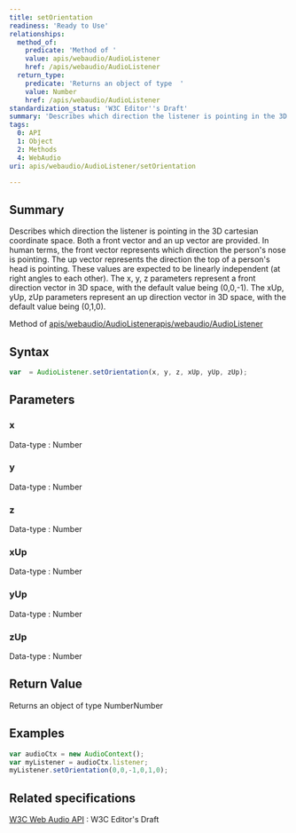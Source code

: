 ```yaml
---
title: setOrientation
readiness: 'Ready to Use'
relationships:
  method_of:
    predicate: 'Method of '
    value: apis/webaudio/AudioListener
    href: /apis/webaudio/AudioListener
  return_type:
    predicate: 'Returns an object of type  '
    value: Number
    href: /apis/webaudio/AudioListener
standardization_status: 'W3C Editor''s Draft'
summary: 'Describes which direction the listener is pointing in the 3D cartesian coordinate space. Both a front vector and an up vector are provided. In human terms, the front vector represents which direction the person''s nose is pointing. The up vector represents the direction the top of a person''s head is pointing. These values are expected to be linearly independent (at right angles to each other). The x, y, z parameters represent a front direction vector in 3D space, with the default value being (0,0,-1). The xUp, yUp, zUp parameters represent an up direction vector in 3D space, with the default value being (0,1,0).'
tags:
  0: API
  1: Object
  2: Methods
  4: WebAudio
uri: apis/webaudio/AudioListener/setOrientation

---
```

## Summary

Describes which direction the listener is pointing in the 3D cartesian coordinate space. Both a front vector and an up vector are provided. In human terms, the front vector represents which direction the person's nose is pointing. The up vector represents the direction the top of a person's head is pointing. These values are expected to be linearly independent (at right angles to each other). The x, y, z parameters represent a front direction vector in 3D space, with the default value being (0,0,-1). The xUp, yUp, zUp parameters represent an up direction vector in 3D space, with the default value being (0,1,0).

Method of [apis/webaudio/AudioListener](/apis/webaudio/AudioListener)[apis/webaudio/AudioListener](/apis/webaudio/AudioListener)

## Syntax

``` js
var  = AudioListener.setOrientation(x, y, z, xUp, yUp, zUp);
```

## Parameters

### x

 Data-type
:   Number

### y

 Data-type
:   Number

### z

 Data-type
:   Number

### xUp

 Data-type
:   Number

### yUp

 Data-type
:   Number

### zUp

 Data-type
:   Number

## Return Value

Returns an object of type NumberNumber

## Examples

``` js
var audioCtx = new AudioContext();
var myListener = audioCtx.listener;
myListener.setOrientation(0,0,-1,0,1,0);
```

## Related specifications

[W3C Web Audio API](http://webaudio.github.io/web-audio-api/)
:   W3C Editor's Draft
